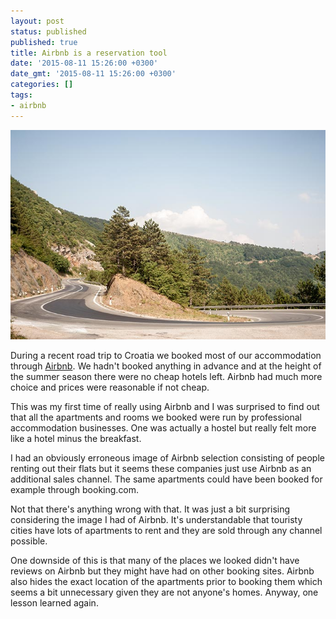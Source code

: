 ```yaml
---
layout: post
status: published
published: true
title: Airbnb is a reservation tool
date: '2015-08-11 15:26:00 +0300'
date_gmt: '2015-08-11 15:26:00 +0300'
categories: [] 
tags:
- airbnb
---
```

<picture>
  <img
    src="/images/2015/croatia-1.jpg"
    srcset="images/2015/croatia-1.5.jpg 1.5x,
            images/2015/croatia.jpg 2x"
    alt="Road in Croatia"
    width="686"
  />
</picture>

During a recent road trip to Croatia we booked most of our accommodation
through [Airbnb](https://www.airbnb.com/). We hadn't booked anything in
advance and at the height of the summer season there were no cheap hotels left.
Airbnb had much more choice and prices were reasonable if not cheap.

This was my first time of really using Airbnb and I was surprised to find out
that all the apartments and rooms we booked were run by professional 
accommodation businesses. One was actually a hostel but really felt more like
a hotel minus the breakfast.

I had an obviously erroneous image of Airbnb selection consisting of people
renting out their flats but it seems these companies just use Airbnb as an
additional sales channel. The same apartments could have been booked for
example through booking.com.

Not that there's anything wrong with that. It was just a bit surprising
considering the image I had of Airbnb. It's understandable that touristy cities
have lots of apartments to rent and they are sold through any channel possible.

One downside of this is that many of the places we looked didn't have reviews
on Airbnb but they might have had on other booking sites. Airbnb also hides the
exact location of the apartments prior to booking them which seems a bit
unnecessary given they are not anyone's homes. Anyway, one lesson learned
again.